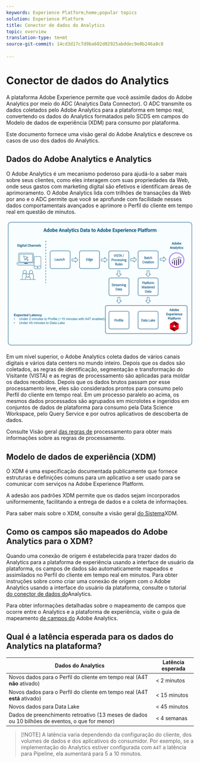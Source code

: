 ```yaml
---
keywords: Experience Platform;home;popular topics
solution: Experience Platform
title: Conector de dados do Analytics
topic: overview
translation-type: tm+mt
source-git-commit: 14cd3d17c7d9ba602d02925abddec9e0b246a8c8

---
```



# Conector de dados do Analytics

A plataforma Adobe Experience permite que você assimile dados do Adobe Analytics por meio do ADC (Analytics Data Connector). O ADC transmite os dados coletados pelo Adobe Analytics para a plataforma em tempo real, convertendo os dados do Analytics formatados pelo SCDS em campos do Modelo de dados de experiência (XDM) para consumo por plataforma.

Este documento fornece uma visão geral do Adobe Analytics e descreve os casos de uso dos dados do Analytics.

## Dados do Adobe Analytics e Analytics

O Adobe Analytics é um mecanismo poderoso para ajudá-lo a saber mais sobre seus clientes, como eles interagem com suas propriedades da Web, onde seus gastos com marketing digital são efetivos e identificam áreas de aprimoramento. O Adobe Analytics lida com trilhões de transações da Web por ano e o ADC permite que você se aprofunde com facilidade nesses dados comportamentais avançados e aprimore o Perfil do cliente em tempo real em questão de minutos.

![](./images/analytics-data-experience-platform.png)

Em um nível superior, o Adobe Analytics coleta dados de vários canais digitais e vários data centers no mundo inteiro. Depois que os dados são coletados, as regras de identificação, segmentação e transformação do Visitante (VISTA) e as regras de processamento são aplicadas para moldar os dados recebidos. Depois que os dados brutos passam por esse processamento leve, eles são considerados prontos para consumo pelo Perfil do cliente em tempo real. Em um processo paralelo ao acima, os mesmos dados processados são agrupados em microlotes e ingeridos em conjuntos de dados de plataforma para consumo pela Data Science Workspace, pelo Query Service e por outros aplicativos de descoberta de dados.

Consulte Visão geral [das regras de](https://docs.adobe.com/content/help/pt-BR/analytics/admin/admin-tools/processing-rules/processing-rules.html) processamento para obter mais informações sobre as regras de processamento.

## Modelo de dados de experiência (XDM)

O XDM é uma especificação documentada publicamente que fornece estruturas e definições comuns para um aplicativo a ser usado para se comunicar com serviços na Adobe Experience Platform.

A adesão aos padrões XDM permite que os dados sejam incorporados uniformemente, facilitando a entrega de dados e a coleta de informações.

Para saber mais sobre o XDM, consulte a visão geral [do Sistema](../../../xdm/home.md)XDM.

## Como os campos são mapeados do Adobe Analytics para o XDM?

Quando uma conexão de origem é estabelecida para trazer dados do Analytics para a plataforma de experiência usando a interface de usuário da plataforma, os campos de dados são automaticamente mapeados e assimilados no Perfil do cliente em tempo real em minutos. Para obter instruções sobre como criar uma conexão de origem com o Adobe Analytics usando a interface do usuário da plataforma, consulte o tutorial [do conector de dados do](../../tutorials/ui/create/adobe-applications/analytics.md)Analytics.

Para obter informações detalhadas sobre o mapeamento de campos que ocorre entre o Analytics e a plataforma de experiência, visite o guia de mapeamento [de campos do](./mapping/analytics.md) Adobe Analytics.

## Qual é a latência esperada para os dados do Analytics na plataforma?

| Dados do Analytics | Latência esperada |
| -------------- | ---------------- |
| Novos dados para o Perfil do cliente em tempo real (A4T **não** ativado) | &lt; 2 minutos |
| Novos dados para o Perfil do cliente em tempo real (A4T **está** ativado) | &lt; 15 minutos |
| Novos dados para Data Lake | &lt; 45 minutos |
| Dados de preenchimento retroativo (13 meses de dados ou 10 bilhões de eventos, o que for menor) | &lt; 4 semanas |

>[!NOTE] A latência varia dependendo da configuração do cliente, dos volumes de dados e dos aplicativos do consumidor. Por exemplo, se a implementação do Analytics estiver configurada com `A4T` a latência para Pipeline, ela aumentará para 5 a 10 minutos.